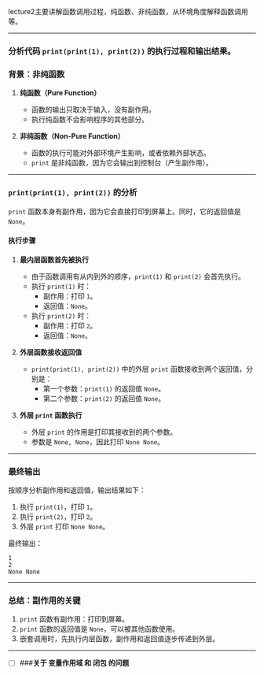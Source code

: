 lecture2主要讲解函数调用过程，纯函数、非纯函数，从环境角度解释函数调用等。

---

### **分析代码 `print(print(1), print(2))` 的执行过程和输出结果。**

### **背景：非纯函数**
1. **纯函数（Pure Function）**
   - 函数的输出只取决于输入，没有副作用。
   - 执行纯函数不会影响程序的其他部分。

2. **非纯函数（Non-Pure Function）**
   - 函数的执行可能对外部环境产生影响，或者依赖外部状态。
   - `print` 是非纯函数，因为它会输出到控制台（产生副作用）。

---

### **`print(print(1), print(2))` 的分析**
`print` 函数本身有副作用，因为它会直接打印到屏幕上。同时，它的返回值是 `None`。

#### **执行步骤**
1. **最内层函数首先被执行**
   - 由于函数调用有从内到外的顺序，`print(1)` 和 `print(2)` 会首先执行。
   - 执行 `print(1)` 时：
     - 副作用：打印 `1`。
     - 返回值：`None`。
   - 执行 `print(2)` 时：
     - 副作用：打印 `2`。
     - 返回值：`None`。

2. **外层函数接收返回值**
   - `print(print(1), print(2))` 中的外层 `print` 函数接收到两个返回值，分别是：
     - 第一个参数：`print(1)` 的返回值 `None`。
     - 第二个参数：`print(2)` 的返回值 `None`。

3. **外层 `print` 函数执行**
   - 外层 `print` 的作用是打印其接收到的两个参数。
   - 参数是 `None, None`，因此打印 `None None`。

---

### **最终输出**
按顺序分析副作用和返回值，输出结果如下：
1. 执行 `print(1)`，打印 `1`。
2. 执行 `print(2)`，打印 `2`。
3. 外层 `print` 打印 `None None`。

最终输出：
```
1
2
None None
```

---

### **总结：副作用的关键**
1. `print` 函数有副作用：打印到屏幕。
2. `print` 函数的返回值是 `None`，可以被其他函数使用。
3. 嵌套调用时，先执行内层函数，副作用和返回值逐步传递到外层。

---


- [ ] ###**关于 变量作用域 和 闭包 的问题**









